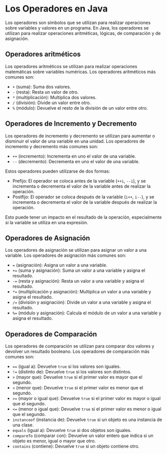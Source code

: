 # Los Operadores en Java

Los operadores son símbolos que se utilizan para realizar operaciones sobre variables y valores en un programa. En Java,
los operadores se utilizan para realizar operaciones aritméticas, lógicas, de comparación y de asignación.

## Operadores aritméticos

Los operadores aritméticos se utilizan para realizar operaciones matemáticas sobre variables numéricas. Los operadores
aritméticos más comunes son:

- `+` (suma): Suma dos valores.
- `-` (resta): Resta un valor de otro.
- `*` (multiplicación): Multiplica dos valores.
- `/` (división): Divide un valor entre otro.
- `%` (módulo): Devuelve el resto de la división de un valor entre otro.

## Operadores de Incremento y Decremento

Los operadores de incremento y decremento se utilizan para aumentar o disminuir el valor de una variable en una unidad.
Los operadores de incremento y decremento más comunes son:

- `++` (incremento): Incrementa en uno el valor de una variable.
- `--` (decremento): Decrementa en uno el valor de una variable.

Estos operadores pueden utilizarse de dos formas:

- Prefijo: El operador se coloca antes de la variable (`++i`, `--i`), y se incrementa o decrementa el valor de la
  variable antes de realizar la operación.
- Postfijo: El operador se coloca después de la variable (`i++`, `i--`), y se incrementa o decrementa el valor de la
  variable después de realizar la operación.

Esto puede tener un impacto en el resultado de la operación, especialmente si la variable se utiliza en una expresión.

## Operadores de Asignación

Los operadores de asignación se utilizan para asignar un valor a una variable. Los operadores de asignación más comunes
son:

- `=` (asignación): Asigna un valor a una variable.
- `+=` (suma y asignación): Suma un valor a una variable y asigna el resultado.
- `-=` (resta y asignación): Resta un valor a una variable y asigna el resultado.
- `*=` (multiplicación y asignación): Multiplica un valor a una variable y asigna el resultado.
- `/=` (división y asignación): Divide un valor a una variable y asigna el resultado.
- `%=` (módulo y asignación): Calcula el módulo de un valor a una variable y asigna el resultado.

## Operadores de Comparación

Los operadores de comparación se utilizan para comparar dos valores y devolver un resultado booleano. Los operadores de
comparación más comunes son:

- `==` (igual a): Devuelve `true` si los valores son iguales.
- `!=` (distinto de): Devuelve `true` si los valores son distintos.
- `>` (mayor que): Devuelve `true` si el primer valor es mayor que el segundo.
- `<` (menor que): Devuelve `true` si el primer valor es menor que el segundo.
- `>=` (mayor o igual que): Devuelve `true` si el primer valor es mayor o igual que el segundo.
- `<=` (menor o igual que): Devuelve `true` si el primer valor es menor o igual que el segundo.
- `instanceof` (instancia de): Devuelve `true` si un objeto es una instancia de una clase.
- `equals` (igual a): Devuelve `true` si dos objetos son iguales.
- `compareTo` (comparar con): Devuelve un valor entero que indica si un objeto es menor, igual o mayor que otro.
- `contains` (contiene): Devuelve `true` si un objeto contiene otro.